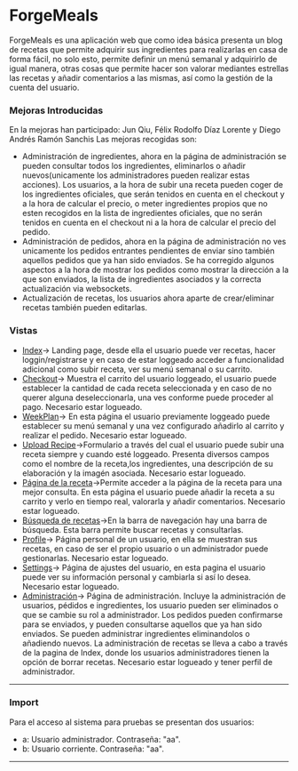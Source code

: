 # ForgeMeals
ForgeMeals es una aplicación web que como idea básica presenta un blog de recetas que permite adquirir sus ingredientes para realizarlas en casa de forma fácil, no solo esto, permite definir un menú semanal y adquirirlo de igual manera, otras cosas que permite hacer son valorar mediantes estrellas las recetas y añadir comentarios a las mismas, así como la gestión de la cuenta del usuario.

### Mejoras Introducidas
En la mejoras han participado: Jun Qiu, Félix Rodolfo Díaz Lorente y Diego Andrés Ramón Sanchis
Las mejoras recogidas son: 
* Administración de ingredientes, ahora en la página de administración se pueden consultar todos los ingredientes, eliminarlos o añadir nuevos(unicamente los administradores pueden realizar estas acciones). Los usuarios, a la hora de subir una receta pueden coger de los ingredientes oficiales, que serán tenidos en cuenta en el checkout y a la hora de calcular el precio, o meter ingredientes propios que no esten recogidos en la lista de ingredientes oficiales, que no serán tenidos en cuenta en el checkout ni a la hora de calcular el precio del pedido.
* Administración de pedidos, ahora en la página de administración no ves unicamente los pedidos entrantes pendientes de enviar sino también aquellos pedidos que ya han sido enviados. Se ha corregido algunos aspectos a la hora de mostrar los pedidos como mostrar la dirección a la que son enviados, la lista de ingredientes asociados y la correcta actualización via websockets.
* Actualización de recetas, los usuarios ahora aparte de crear/eliminar recetas también pueden editarlas.

### Vistas
* [Index](http://localhost:8080/)-> Landing page, desde ella el usuario puede ver recetas, hacer loggin/registrarse y en caso de estar loggeado acceder a funcionalidad adicional como subir receta, ver su menú semanal o su carrito.
* [Checkout](http://localhost:8080/user/checkout)-> Muestra el carrito del usuario loggeado, el usuario puede establecer la cantidad de cada receta seleccionada y en caso de no querer alguna deseleccionarla, una ves conforme puede proceder al pago. Necesario estar logueado.
* [WeekPlan](http://localhost:8080/user/weekplan)-> En esta página el usuario previamente loggeado puede establecer su menú semanal y una vez configurado añadirlo al carrito y realizar el pedido. Necesario estar logueado.
* [Upload Recipe](http://localhost:8080/user/addRecipe)->Formulario a través del cual el usuario puede subir una receta siempre y cuando esté loggeado. Presenta diversos campos como el nombre de la receta,los ingredientes, una descripción de su elaboración y la imagén asociada. Necesario estar logueado.
*  [Página de la receta](http://localhost:8080/recipe/1)->Permite acceder a la página de la receta para una mejor consulta. En esta página el usuario puede añadir la receta a su carrito y verlo en tiempo real, valorarla y añadir comentarios. Necesario estar logueado.
*  [Búsqueda de recetas](http://localhost:8080/search?recipeName=pizza)->En la barra de navegación hay una barra de búsqueda. Esta barra permite buscar recetas y consultarlas.
*  [Profile](http://localhost:8080/user/1)-> Página personal de un usuario, en ella se muestran sus recetas, en caso de ser el propio usuario o un administrador puede gestionarlas. Necesario estar logueado.
*  [Settings](http://localhost:8080/user/1/settings)-> Página de ajustes del usuario, en esta pagina el usuario puede ver su información personal y cambiarla si así lo desea. Necesario estar logueado.
*  [Administración](http://localhost:8080/admin/ad)-> Página de administración. Incluye la administración de usuarios, pédidos e ingredientes, los usuario pueden ser eliminados o que se cambie su rol a administrador. Los pedidos pueden confirmarse para se enviados, y pueden consultarse aquellos que ya han sido enviados. Se pueden administrar ingredientes eliminandolos o añadiendo nuevos. La administración de recetas se lleva a cabo a través de la pagina de Index, donde los usuarios administradores tienen la opción de borrar recetas. Necesario estar logueado y tener perfil de administrador.
-----------------------------------------------------------------------------------------------------------------------------------------------------------------------
### Import
Para el acceso al sistema para pruebas se presentan dos usuarios:
- a: Usuario administrador. Contraseña: "aa".
- b: Usuario corriente. Contraseña: "aa".
-----------------------------------------------------------------------------------------------------------------------------------------------------------------------
